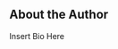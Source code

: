<!-- About the Author -->
<section id="author">
  <div class="page-header">
    <h2>About the Author</h2>
  </div>
  <div class="row">
    <div class="span10 offset1">
      <p>Insert Bio Here</p>
    </div>
  </div>
</section>
<br><br>